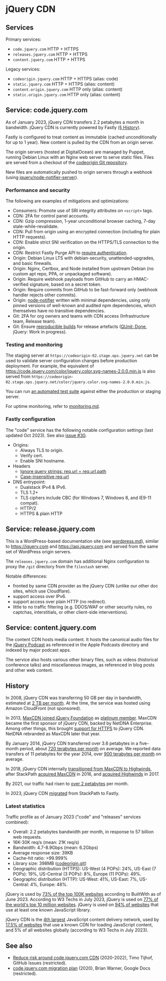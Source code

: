 # jQuery CDN

## Services

Primary services:
* `code.jquery.com` HTTP + HTTPS
* `releases.jquery.com` HTTP + HTTPS
* `content.jquery.com` HTTP + HTTPS

Legacy services:
* `codeorigin.jquery.com` HTTP + HTTPS (alias: code)
* `static.jquery.com` HTTP + HTTPS (alias: content)
* `content.origin.jquery.com` HTTP only (alias: content)
* `static.origin.jquery.com` HTTP only (alias: content)

## Service: code.jquery.com

As of January 2023, jQuery CDN transfers 2.2 petabytes a month in bandwidth. jQuery CDN is currently powered by Fastly ([§ History](#history)).

Fastly is configured to treat content as immutable (cached unconditionally for up to 1 year). New content is pulled by the CDN from an origin server.

The origin servers (hosted at DigitalOcean) are managed by Puppet, running Debian Linux with an Nginx web server to serve static files. Files are served from a checkout of the [codeorigin Git repository](https://github.com/jquery/codeorigin.jquery.com).

New files are automatically pushed to origin servers through a webhook (using [jquery/node-notifier-server](https://github.com/jquery/node-notifier-server)).

### Performance and security

The following are examples of mitigations and optimizations:

* Consumers: Promote use of SRI integrity attributes on `<script>` tags.
* CDN: 2FA for control panel accounts.
* CDN: Gzip compression, 1-year unconditional browser caching, 7-day stale-while-revalidate.
* CDN: Pull from origin using an encrypted connection (including for plain HTTP requests).
* CDN: Enable strict SNI verification on the HTTPS/TLS connection to the origin.
* CDN: Restrict Fastly Purge API to [require authentication](https://docs.fastly.com/en/guides/authenticating-api-purge-requests).
* Origin: Debian Linux LTS with debian-security, unattended-upgrades, and basic firewalls.
* Origin: Nginx, Certbox, and Node installed from upstream Debian (no custom apt repo, PPA, or unpackaged software).
* Origin: Require webhook payloads from GitHub to carry an HMAC-verified signature, based on a secret token.
* Origin: Require commits from GitHub to be fast-forward only (webhook handler rejects other commits).
* Origin: [node-notifier](https://github.com/jquery/node-notifier-server) written with minimal dependencies, using only pinned versions of well-known and audited npm dependencies, which themselves have no transitive dependencies.
* Git: 2FA for org owners and teams with CDN access (Infrastructure team, Release team).
* Git: Ensure [reproducible builds](https://reproducible-builds.org/) for release artefacts ([QUnit: Done](https://github.com/qunitjs/qunit/actions/workflows/reproducible.yaml), jQuery: Work in progress).

### Testing and monitoring

The staging server at `https://codeorigin-02.stage.ops.jquery.net` can be used to validate server configuration changes before production deployment. For example, the equivalent of <https://code.jquery.com/color/jquery.color.svg-names-2.0.0.min.js> is also served from `https://codeorigin-02.stage.ops.jquery.net/color/jquery.color.svg-names-2.0.0.min.js`.

You can run [an automated test suite](https://github.com/jquery/codeorigin.jquery.com/tree/main/test) against either the production or staging server.

For uptime monitoring, refer to [monitoring.md](./monitoring.md).

### Fastly configuration

The "code" service has the following notable configuration settings (last updated Oct 2023). See also [issue #30](https://github.com/jquery/infrastructure-puppet/issues/30).

* Origins:
  * Always TLS to origin.
  * Verify cert.
  * Enable SNI hostname.
* Headers
  * [Ignore query strings: req.url = req.url.path](https://docs.fastly.com/en/guides/making-query-strings-agnostic)
  * [Case-insensitive req.url](https://developer.fastly.com/reference/vcl/functions/strings/std-tolower/)
* DNS entrypoint:
  * Dualstack IPv4 & IPv6.
  * TLS 1.2+
  * TLS ciphers include CBC (for Windows 7, Windows 8, and IE9-11 compat).
  * HTTP/2
  * HTTPS & plain HTTP

## Service: release.jquery.com

This is a WordPress-based documentation site (see [wordpress.md](./wordpress.md)), similar to https://jquery.com and https://api.jquery.com and served from the same set of WordPress origin servers.

The `releases.jquery.com` domain has additional Nginx configuration to proxy the `/git` directory from the `filestash` server.

Notable differences:

* fronted by same CDN provider as the jQuery CDN (unlike our other doc sites, which use Cloudflare).
* support access over IPv6.
* support access over plain HTTP (no redirect).
* little to no traffic filtering (e.g. DDOS/WAF or other security rules, no captchas, interstitials, or other client-side interventions).

## Service: content.jquery.com

The content CDN hosts media content. It hosts the canonical audio files for the [jQuery Podcast](https://podcast.jquery.com/) as referenced in the Apple Podcasts directory and indexed by major podcast apps.

The service also hosts various other binary files, such as videos (historical conference talks) and miscellaneous images, as referenced in blog posts and other web content.

## History

In 2008, jQuery CDN was transferring 50 GB per day in bandwidth, estimated at [2 TB per month](https://blog.jquery.com/2008/11/19/cloudfront-cdn-for-jquery/). At the time, the service was hosted using Amazon CloudFront (not sponsored).

In 2013, [MaxCDN joined jQuery Foundation](https://blog.jquery.com/2014/01/14/jquerys-content-delivery-network-you-got-served/) as [platinum member](https://web.archive.org/web/20150212105155/jquery.org/members/). MaxCDN became the first sponsor of jQuery CDN, backed by NetDNA Enterprise. Among other things, this brought [support for HTTPS](https://blog.jquery.com/2014/01/13/the-state-of-jquery-2014/) to jQuery CDN. NetDNA rebranded as MaxCDN later that year.

By January 2014, jQuery CDN transferred over 3.6 petabytes in a five-month period, about [720 terabytes per month](https://blog.jquery.com/2014/01/14/jquerys-content-delivery-network-you-got-served/) on average. We reported data transfers of 11 petabytes for the year 2014, over [900 terabytes per month](https://blog.jquery.com/2015/02/11/jquery-foundation-2014-annual-report/) on average.

In 2018, jQuery CDN internally [transitioned from MaxCDN to Highwinds](https://www.stackpath.com/blog/maxcdn-and-securecdn-are-retiring-heres-what-it-means-for-you/), after StackPath [acquired MaxCDN](https://web.archive.org/web/20180309211017/https://www.maxcdn.com/blog/maxcdn-joins-stackpath/) in 2016, and [acquired Highwinds](https://www.stackpath.com/blog/highwinds-joins-stackpath/) in 2017.

By 2021, our traffic had risen to [over 2 petabytes](https://blog.jquery.com/2021/06/17/jquery-project-updates-addressing-temporary-cdn-issues/) per month.

In 2023, jQuery CDN [migrated](https://github.com/jquery/infrastructure-puppet/issues/30) from StackPath to Fastly.

### Latest statistics

Traffic profile as of January 2023 ("code" and "releases" services combined):

* Overall: 2.2 petabytes bandwidth per month, in response to 57 billion web requests.
* 16K-30K req/s (mean: 21K req/s)
* Bandwidth: 4.7-8.9Gbps (mean: 6.2Gbps)
* Average response size: 39KB
* Cache-hit ratio: >99.999%
* Library size: 398MB ([codeorigin.git](https://github.com/jquery/codeorigin.jquery.com))
* Geographic distribution (HTTPS): US-West (4 POPs): 24%, US-East (7 POPs): 19%, US-Central (3 POPs): 8%, Europe (11 POPs): 49%.
* Geographic distribution (HTTP): US-West: 41%, US-East: 7%, US-Central: 4%, Europe: 48%.

jQuery is used by [73% of the top 100K websites](https://trends.builtwith.com/javascript/jQuery) according to BuiltWith as of June 2023. According to W3 Techs in July 2023, jQuery is used on [77% of the world's top 10 million websites](https://w3techs.com/technologies/details/js-jquery). jQuery is used on [94% of websites](https://w3techs.com/technologies/details/js-jquery) that use at least one known JavaScript library.

jQuery CDN is the [4th largest](https://w3techs.com/technologies/overview/content_delivery) JavaScript content delivery network, used by [17.5% of websites](https://w3techs.com/technologies/details/cd-jquerycdn) that use a known CDN for loading JavaScript content, and 5% of all websites globally (according to W3 Techs in July 2023).

## See also

* [Reduce risk around code.jquery.com CDN](https://github.com/jquery/infrastructure/issues/474) (2020-2022), Timo Tijhof, GitHub Issues (restricted).
* [code.jquery.com migration plan](https://docs.google.com/document/d/1olYuJFuBy4gkBE0TY6dxdYCsL5b1p2jBIbksE9TzWqg/edit) (2020), Brian Warner, Google Docs (restricted).
